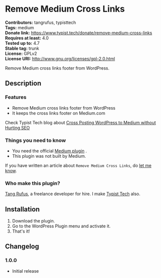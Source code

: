 # Remove Medium Cross Links #
**Contributors:** tangrufus, typisttech  
**Tags:** medium  
**Donate link:** https://www.typist.tech/donate/remove-medium-cross-links  
**Requires at least:** 4.0  
**Tested up to:** 4.7  
**Stable tag:** trunk  
**License:** GPLv2  
**License URI:** http://www.gnu.org/licenses/gpl-2.0.html  

Remove Medium cross links footer from WordPress.

## Description ##
### Features ###
* Remove Medium cross links footer from WordPress
* It keeps the cross links footer  on Medium.com

Check Typist Tech blog about [Cross Posting WordPress to Medium without Hurting SEO](https://www.typist.tech/cross-posting-wordpress-to-medium-without-hurting-seo/)

### Things you need to know ###

* You need the official [Medium plugin](https://wordpress.org/plugins/medium/) .
* This plugin was not built by Medium.

If you have written an article about `Remove Medium Cross Links`, do [let me know](https://www.typist.tech/contact-us/).

### Who make this plugin? ###

[Tang Rufus](mailto://tangrufus@gmail.com), a freelance developer for hire.
I make [Typist Tech](https://www.typist.tech/) also.


## Installation ##
1. Download the plugin.
1. Go to the WordPress Plugin menu and activate it.
1. That's it!

## Changelog ##
### 1.0.0 ###
* Initial release
